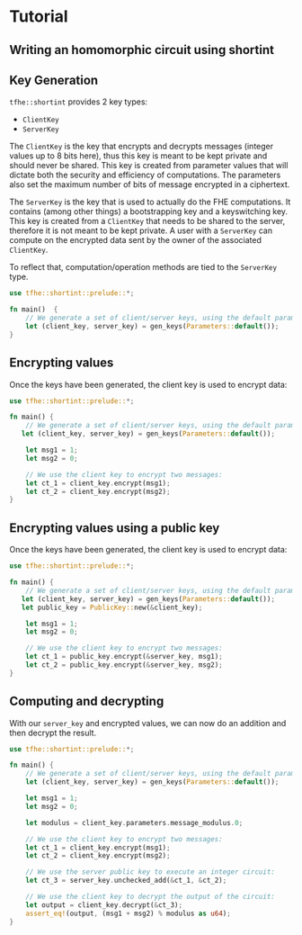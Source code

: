 # Tutorial

## Writing an homomorphic circuit using shortint

## Key Generation

`tfhe::shortint` provides 2 key types:

* `ClientKey`
* `ServerKey`

The `ClientKey` is the key that encrypts and decrypts messages (integer values up to 8 bits here), thus this key is meant to be kept private and should never be shared. This key is created from parameter values that will dictate both the security and efficiency of computations. The parameters also set the maximum number of bits of message encrypted in a ciphertext.

The `ServerKey` is the key that is used to actually do the FHE computations. It contains (among other things) a bootstrapping key and a keyswitching key. This key is created from a `ClientKey` that needs to be shared to the server, therefore it is not meant to be kept private. A user with a `ServerKey` can compute on the encrypted data sent by the owner of the associated `ClientKey`.

To reflect that, computation/operation methods are tied to the `ServerKey` type.

```rust
use tfhe::shortint::prelude::*;

fn main()  {
    // We generate a set of client/server keys, using the default parameters:
    let (client_key, server_key) = gen_keys(Parameters::default());
}
```

## Encrypting values

Once the keys have been generated, the client key is used to encrypt data:

```rust
use tfhe::shortint::prelude::*;

fn main() {
    // We generate a set of client/server keys, using the default parameters:
   let (client_key, server_key) = gen_keys(Parameters::default());

    let msg1 = 1;
    let msg2 = 0;

    // We use the client key to encrypt two messages:
    let ct_1 = client_key.encrypt(msg1);
    let ct_2 = client_key.encrypt(msg2);
}
```

## Encrypting values using a public key

Once the keys have been generated, the client key is used to encrypt data:

```rust
use tfhe::shortint::prelude::*;

fn main() {
    // We generate a set of client/server keys, using the default parameters:
   let (client_key, server_key) = gen_keys(Parameters::default());
   let public_key = PublicKey::new(&client_key);

    let msg1 = 1;
    let msg2 = 0;

    // We use the client key to encrypt two messages:
    let ct_1 = public_key.encrypt(&server_key, msg1);
    let ct_2 = public_key.encrypt(&server_key, msg2);
}
```

## Computing and decrypting

With our `server_key` and encrypted values, we can now do an addition and then decrypt the result.

```rust
use tfhe::shortint::prelude::*;

fn main() {
    // We generate a set of client/server keys, using the default parameters:
    let (client_key, server_key) = gen_keys(Parameters::default());

    let msg1 = 1;
    let msg2 = 0;

    let modulus = client_key.parameters.message_modulus.0;

    // We use the client key to encrypt two messages:
    let ct_1 = client_key.encrypt(msg1);
    let ct_2 = client_key.encrypt(msg2);

    // We use the server public key to execute an integer circuit:
    let ct_3 = server_key.unchecked_add(&ct_1, &ct_2);

    // We use the client key to decrypt the output of the circuit:
    let output = client_key.decrypt(&ct_3);
    assert_eq!(output, (msg1 + msg2) % modulus as u64);
}
```
